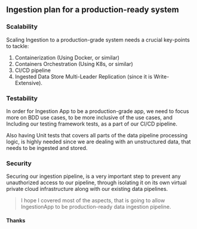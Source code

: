 ## Ingestion plan for a production-ready system

### Scalability

Scaling Ingestion to a production-grade system needs
a crucial key-points to tackle:

1. Containerization (Using Docker, or similar)
2. Containers Orchestration (Using K8s, or similar)
3. CI/CD pipeline
4. Ingested Data Store Multi-Leader Replication (since it is Write-Extensive).

### Testability

In order for Ingestion App to be a production-grade app,
we need to focus more on BDD use cases, to be more inclusive
of the use cases, and Including our testing framework tests, as a part of our
CI/CD pipeline.

Also having Unit tests that covers all parts of the
data pipeline processing logic, is highly needed since
we are dealing with an unstructured data, that needs to be
ingested and stored. 


### Security

Securing our ingestion pipeline, is a very important step
to prevent any unauthorized access to our pipeline,
through isolating it on its own virtual private cloud
infrastructure along with our existing data pipelines.


> I hope I covered most of the aspects, that is going
> to allow IngestionApp to be production-ready data
> ingestion pipeline.

#### Thanks